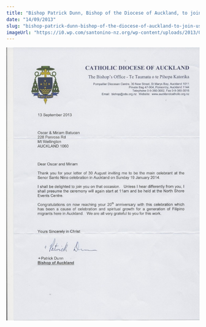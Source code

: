 ```yaml
---
title: "Bishop Patrick Dunn, Bishop of the Diocese of Auckland, to join us for the Fiesta of Senor Santo Nino on 14 Jan 2014"
date: "14/09/2013"
slug: "bishop-patrick-dunn-bishop-of-the-diocese-of-auckland-to-join-us-for-the-fiesta-of-senor-santo-nino-on-14-jan-2014"
imageUrl: "https://i0.wp.com/santonino-nz.org/wp-content/uploads/2013/09/BISHOP-PATRICK-DUNN-FIESTA-MASS-CELEBRANT-2014-724x1024.jpg?resize=724%2C1024"
---
```


[![BISHOP PATRICK DUNN, FIESTA MASS CELEBRANT 2014](assets\images\BISHOP-PATRICK-DUNN-FIESTA-MASS-CELEBRANT-2014-724x1024.jpg)](https://i0.wp.com/santonino-nz.org/wp-content/uploads/2013/09/BISHOP-PATRICK-DUNN-FIESTA-MASS-CELEBRANT-2014.jpg)